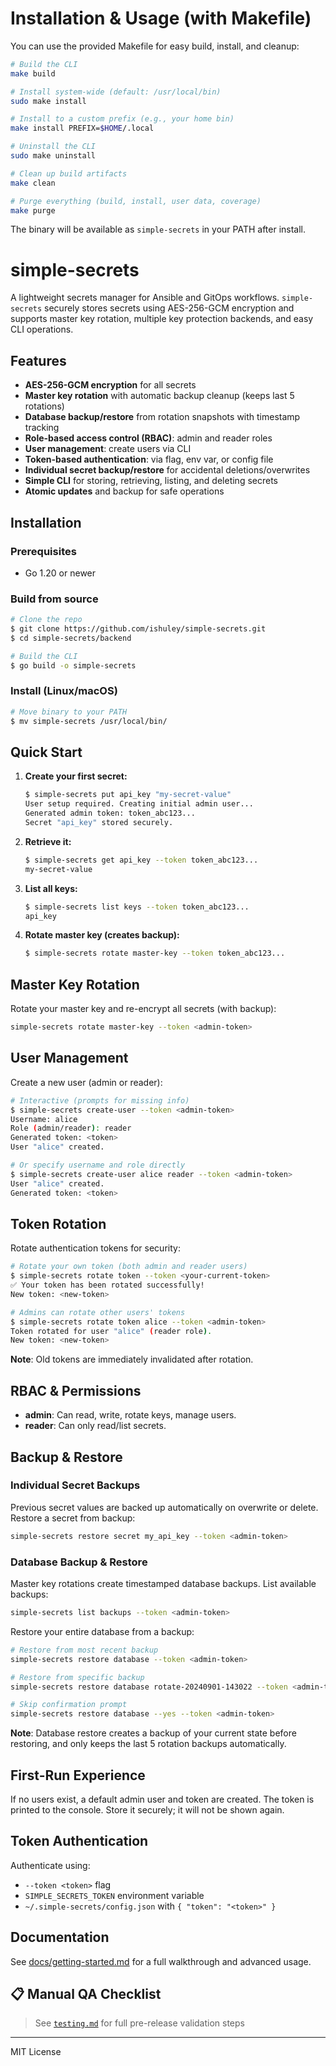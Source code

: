 # Installation & Usage (with Makefile)

You can use the provided Makefile for easy build, install, and cleanup:

```sh
# Build the CLI
make build

# Install system-wide (default: /usr/local/bin)
sudo make install

# Install to a custom prefix (e.g., your home bin)
make install PREFIX=$HOME/.local

# Uninstall the CLI
sudo make uninstall

# Clean up build artifacts
make clean

# Purge everything (build, install, user data, coverage)
make purge
```

The binary will be available as `simple-secrets` in your PATH after install.

# simple-secrets

A lightweight secrets manager for Ansible and GitOps workflows. `simple-secrets` securely stores secrets using AES-256-GCM encryption and supports master key rotation, multiple key protection backends, and easy CLI operations.

## Features

- **AES-256-GCM encryption** for all secrets
- **Master key rotation** with automatic backup cleanup (keeps last 5 rotations)
- **Database backup/restore** from rotation snapshots with timestamp tracking
- **Role-based access control (RBAC)**: admin and reader roles
- **User management**: create users via CLI
- **Token-based authentication**: via flag, env var, or config file
- **Individual secret backup/restore** for accidental deletions/overwrites
- **Simple CLI** for storing, retrieving, listing, and deleting secrets
- **Atomic updates** and backup for safe operations

## Installation

### Prerequisites

- Go 1.20 or newer

### Build from source

```sh
# Clone the repo
$ git clone https://github.com/ishuley/simple-secrets.git
$ cd simple-secrets/backend

# Build the CLI
$ go build -o simple-secrets
```

### Install (Linux/macOS)

```sh
# Move binary to your PATH
$ mv simple-secrets /usr/local/bin/
```


## Quick Start

1. **Create your first secret:**
   ```sh
   $ simple-secrets put api_key "my-secret-value"
   User setup required. Creating initial admin user...
   Generated admin token: token_abc123...
   Secret "api_key" stored securely.
   ```

2. **Retrieve it:**
   ```sh
   $ simple-secrets get api_key --token token_abc123...
   my-secret-value
   ```

3. **List all keys:**
   ```sh
   $ simple-secrets list keys --token token_abc123...
   api_key
   ```

4. **Rotate master key (creates backup):**
   ```sh
   $ simple-secrets rotate master-key --token token_abc123...
   ```


## Master Key Rotation

Rotate your master key and re-encrypt all secrets (with backup):

```sh
simple-secrets rotate master-key --token <admin-token>
```

## User Management

Create a new user (admin or reader):

```sh
# Interactive (prompts for missing info)
$ simple-secrets create-user --token <admin-token>
Username: alice
Role (admin/reader): reader
Generated token: <token>
User "alice" created.

# Or specify username and role directly
$ simple-secrets create-user alice reader --token <admin-token>
User "alice" created.
Generated token: <token>
```

## Token Rotation

Rotate authentication tokens for security:

```sh
# Rotate your own token (both admin and reader users)
$ simple-secrets rotate token --token <your-current-token>
✅ Your token has been rotated successfully!
New token: <new-token>

# Admins can rotate other users' tokens
$ simple-secrets rotate token alice --token <admin-token>
Token rotated for user "alice" (reader role).
New token: <new-token>
```

**Note**: Old tokens are immediately invalidated after rotation.

## RBAC & Permissions

- **admin**: Can read, write, rotate keys, manage users.
- **reader**: Can only read/list secrets.

## Backup & Restore

### Individual Secret Backups

Previous secret values are backed up automatically on overwrite or delete. Restore a secret from backup:

```sh
simple-secrets restore secret my_api_key --token <admin-token>
```

### Database Backup & Restore

Master key rotations create timestamped database backups. List available backups:

```sh
simple-secrets list backups --token <admin-token>
```

Restore your entire database from a backup:

```sh
# Restore from most recent backup
simple-secrets restore database --token <admin-token>

# Restore from specific backup
simple-secrets restore database rotate-20240901-143022 --token <admin-token>

# Skip confirmation prompt
simple-secrets restore database --yes --token <admin-token>
```

**Note**: Database restore creates a backup of your current state before restoring, and only keeps the last 5 rotation backups automatically.


## First-Run Experience

If no users exist, a default admin user and token are created. The token is printed to the console. Store it securely; it will not be shown again.

## Token Authentication

Authenticate using:

- `--token <token>` flag
- `SIMPLE_SECRETS_TOKEN` environment variable
- `~/.simple-secrets/config.json` with `{ "token": "<token>" }`

## Documentation

See [docs/getting-started.md](docs/getting-started.md) for a full walkthrough and advanced usage.

## 📋 Manual QA Checklist

> See [`testing.md`](docs/testing.md) for full pre-release validation steps

---

MIT License
